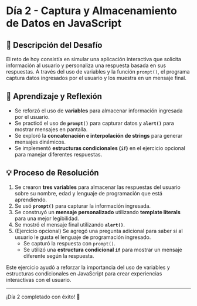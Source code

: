# Día 2 - Captura y Almacenamiento de Datos en JavaScript

## 📌 Descripción del Desafío

El reto de hoy consistía en simular una aplicación interactiva que solicita información al usuario y personaliza una respuesta basada en sus respuestas. A través del uso de variables y la función `prompt()`, el programa captura datos ingresados por el usuario y los muestra en un mensaje final.

## 🧠 Aprendizaje y Reflexión

- Se reforzó el uso de **variables** para almacenar información ingresada por el usuario.
- Se practicó el uso de **`prompt()`** para capturar datos y **`alert()`** para mostrar mensajes en pantalla.
- Se exploró la **concatenación e interpolación de strings** para generar mensajes dinámicos.
- Se implementó **estructuras condicionales (`if`)** en el ejercicio opcional para manejar diferentes respuestas.

## 💡 Proceso de Resolución

1. Se crearon **tres variables** para almacenar las respuestas del usuario sobre su nombre, edad y lenguaje de programación que está aprendiendo.
2. Se usó **`prompt()`** para capturar la información ingresada.
3. Se construyó un **mensaje personalizado** utilizando **template literals** para una mejor legibilidad.
4. Se mostró el mensaje final utilizando **`alert()`**.
5. (Ejercicio opcional) Se agregó una pregunta adicional para saber si al usuario le gusta el lenguaje de programación ingresado.
   - Se capturó la respuesta con `prompt()`.
   - Se utilizó una **estructura condicional `if`** para mostrar un mensaje diferente según la respuesta.

Este ejercicio ayudó a reforzar la importancia del uso de variables y estructuras condicionales en JavaScript para crear experiencias interactivas con el usuario.

---

¡Día 2 completado con éxito! 🚀